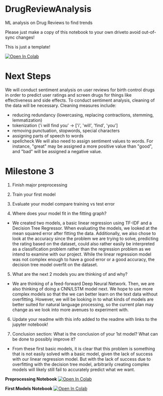 # DrugReviewAnalysis
ML analysis on Drug Reviews to find trends


Please just make a copy of this notebook to your own driveto avoid out-of-sync changes!

This is just a template!

<a target="_blank" href="https://colab.research.google.com/drive/1uRc9exMVVDasgsu6Yi3IU7UYbOXq4Qvy?usp=sharing">
  <img src="https://colab.research.google.com/assets/colab-badge.svg" alt="Open In Colab"/>
</a>

# Next Steps

We will conduct sentiment analysis on user reviews for birth control drugs in order to predict user ratings and screen drugs for things like effectiveness and side effects. To conduct sentiment analysis, cleaning of the data will be necessary. Cleaning measures include:
* reducing redundancy (lowercasing, replacing contractions, stemming, lemmatization)
* tokenization ('i will find you' -> ['i', 'will', 'find', 'you']
* removing punctuation, stopwords, special characters
* assigning parts of speech to words
* spellcheck
We will also need to assign sentiment values to words. For instance, "great" may be assigned a more positive value than "good", and "bad" will be assigned a negative value.


# Milestone 3

1. Finish major preprocessing

2. Train your first model
   
3. Evaluate your model compare training vs test error

4. Where does your model fit in the fitting graph?
* We created two models, a basic linear regression using TF-IDF and a Decision Tree Regressor. When evaluating the models, we looked at the mean squared error after fitting the data. Additionally, we also chose to look at the accuracy since the problem we are trying to solve, predicting the rating based on the dataset, could also rather easily be interpreted as a classification problem rather than the regression problem as we intend to examine with our project. While the linear regression model was not complex enough to have a good error or a good accuracy, the decision tree model overfit on the dataset.

5. What are the next 2 models you are thinking of and why?
* We are thinking of a feed-forward Deep Neural Network. Then, we are also thinking of doing a CNN/LSTM model next. We hope to use more complex models so that the we can better learn on the text data without overfitting. However, we will be looking in to what kinds of models are better suited for natural language processing, so the current plan may change as we look into more avenues to experiment with.
  
6. Update your readme with this info added to the readme with links to the jupyter notebook!

7. Conclusion section: What is the conclusion of your 1st model? What can be done to possibly improve it?
* From these first basic models, it is clear that this problem is something that is not easily solved with a basic model, given the lack of success with our linear regression model. But with the lack of success due to overfitting with the decision tree model, arbitrarily creating complex models will likely still fail to accurately predict what we want.

**Preprocessing Notebook**
<a target="_blank" href="https://colab.research.google.com/drive/1EMYviqbrdtww675lYtezEbsQQaurpzNl?usp=sharing">
  <img src="https://colab.research.google.com/assets/colab-badge.svg" alt="Open In Colab"/>
</a>

**First Models Notebook**
<a target="_blank" href="https://colab.research.google.com/drive/1zk3EfA1TB6yLUie8NPrlloXDgEvlUPzD?usp=sharing">
  <img src="https://colab.research.google.com/assets/colab-badge.svg" alt="Open In Colab"/>
</a>
